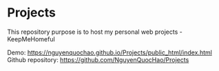 # Projects
This repository purpose is to host my personal web projects - KeepMeHomeful

Demo: https://nguyenquochao.github.io/Projects/public_html/index.html
Github repository: https://github.com/NguyenQuocHao/Projects
